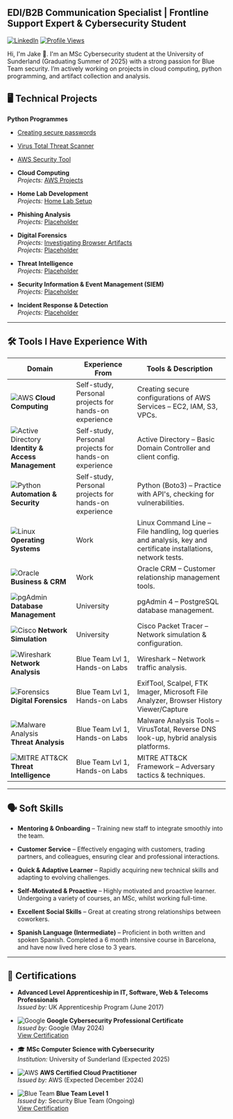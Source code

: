 ## EDI/B2B Communication Specialist | Frontline Support Expert & Cybersecurity Student  
[![LinkedIn](https://img.shields.io/badge/LinkedIn-Connect-blue?style=flat&logo=linkedin)](https://www.linkedin.com/in/jake-wilson-874559265/)
[![Profile Views](https://komarev.com/ghpvc/?username=wilbcn)](https://github.com/wilbcn)

<p>Hi, I'm Jake 👋. I'm an MSc Cybersecurity student at the University of Sunderland (Graduating Summer of 2025) with a strong passion for Blue Team security. I’m actively working on projects in cloud computing, python programming, and artifact collection and analysis.

## 🖥️ Technical Projects  

**Python Programmes**  
- [Creating secure passwords](https://github.com/wilbcn/Applying-Python-to-Cybersecurity/tree/main/Fundamental/creating-secure-passwords)

- [Virus Total Threat Scanner](https://github.com/wilbcn/Applying-Python-to-Cybersecurity/tree/main/Fundamental/VT-ThreatScan)

- [AWS Security Tool](https://github.com/wilbcn/Applying-Python-to-Cybersecurity/tree/main/Fundamental/aws-security-tool)

- **Cloud Computing**  
  *Projects:* [AWS Projects](https://github.com/wilbcn/AWS-Projects)  

- **Home Lab Development**  
  *Projects:* [Home Lab Setup](https://github.com/wilbcn/HomeLab)  

- **Phishing Analysis**  
  *Projects:* [Placeholder](<link>)  

- **Digital Forensics**  
  *Projects:* [Investigating Browser Artifacts](https://github.com/wilbcn/DigitalForensics/tree/main/WindowsBrowsers)  
  *Projects:* [Placeholder](<link>)
  
- **Threat Intelligence**  
  *Projects:* [Placeholder](<link>)  

- **Security Information & Event Management (SIEM)**  
  *Projects:* [Placeholder](<link>)  

- **Incident Response & Detection**  
  *Projects:* [Placeholder](<link>)  

---

## 🛠️ Tools I Have Experience With  
| **Domain** | **Experience From** | **Tools & Description** |
|------------|------------------|--------------------------|
| ![AWS](https://img.shields.io/badge/AWS-Cloud%20Computing-orange?style=flat&logo=amazon-aws) **Cloud Computing** | Self-study, Personal projects for hands-on experience | Creating secure configurations of AWS Services – EC2, IAM, S3, VPCs. |
| ![Active Directory](https://img.shields.io/badge/Active%20Directory-User%20Management-blue) **Identity & Access Management** | Self-study, Personal projects for hands-on experience | Active Directory – Basic Domain Controller and client config. |
| ![Python](https://img.shields.io/badge/Python-Boto3-green?style=flat&logo=python) **Automation & Security** | Self-study, Personal projects for hands-on experience | Python (Boto3) – Practice with API's, checking for vulnerabilities. |
| ![Linux](https://img.shields.io/badge/Linux-Command%20Line-yellow?style=flat&logo=linux) **Operating Systems** | Work | Linux Command Line – File handling, log queries and analysis, key and certificate installations, network tests. |
| ![Oracle](https://img.shields.io/badge/Oracle-CRM-red?style=flat&logo=oracle) **Business & CRM** | Work | Oracle CRM – Customer relationship management tools. |
| ![pgAdmin](https://img.shields.io/badge/PostgreSQL-pgAdmin%204-blue?style=flat&logo=postgresql) **Database Management** | University | pgAdmin 4 – PostgreSQL database management. |
| ![Cisco](https://img.shields.io/badge/Cisco%20Packet%20Tracer-Network%20Simulation-blue?style=flat&logo=cisco) **Network Simulation** | University | Cisco Packet Tracer – Network simulation & configuration. |
| ![Wireshark](https://img.shields.io/badge/Wireshark-Network%20Analysis-blue?style=flat&logo=wireshark) **Network Analysis** | Blue Team Lvl 1, Hands-on Labs | Wireshark – Network traffic analysis. |
| ![Forensics](https://img.shields.io/badge/Digital%20Forensics-Investigation-blue) **Digital Forensics** | Blue Team Lvl 1, Hands-on Labs | ExifTool, Scalpel, FTK Imager, Microsoft File Analyzer, Browser History Viewer/Capture |
| ![Malware Analysis](https://img.shields.io/badge/Malware%20Analysis-VirusTotal-red) **Threat Analysis** | Blue Team Lvl 1, Hands-on Labs | Malware Analysis Tools – VirusTotal, Reverse DNS look-up, hybrid analysis platforms. |
| ![MITRE ATT&CK](https://img.shields.io/badge/MITRE%20ATT&CK-Threat%20Intelligence-purple?style=flat) **Threat Intelligence** | Blue Team Lvl 1, Hands-on Labs | MITRE ATT&CK Framework – Adversary tactics & techniques. |

---

## 🗣️ Soft Skills  

- **Mentoring & Onboarding** – Training new staff to integrate smoothly into the team.   

- **Customer Service** – Effectively engaging with customers, trading partners, and colleagues, ensuring clear and professional interactions.  

- **Quick & Adaptive Learner** – Rapidly acquiring new technical skills and adapting to evolving challenges.  

- **Self-Motivated & Proactive** – Highly motivated and proactive learner. Undergoing a variety of courses, an MSc, whilst working full-time.

- **Excellent Social Skills** – Great at creating strong relationships between coworkers. 

- **Spanish Language (Intermediate)** – Proficient in both written and spoken Spanish. Completed a 6 month intensive course in Barcelona, and have now lived here close to 3 years.

---

## 📄 Certifications  

- **Advanced Level Apprenticeship in IT, Software, Web & Telecoms Professionals**  
  *Issued by:* UK Apprenticeship Program (June 2017)  

- ![Google](https://img.shields.io/badge/Google-Cybersecurity-blue?style=flat&logo=google) **Google Cybersecurity Professional Certificate**  
  *Issued by:* Google (May 2024)  
  [View Certification](https://www.coursera.org/professional-certificates/google-cybersecurity)  

- 🎓 **MSc Computer Science with Cybersecurity**  
  *Institution:* University of Sunderland (Expected 2025)  

- ![AWS](https://img.shields.io/badge/AWS-Cloud%20Practitioner-orange?style=flat&logo=amazon-aws) **AWS Certified Cloud Practitioner**  
  *Issued by:* AWS (Expected December 2024)  

- ![Blue Team](https://img.shields.io/badge/Blue%20Team-Level%201-blue?style=flat&logo=security) **Blue Team Level 1**  
  *Issued by:* Security Blue Team (Ongoing)  
  [View Certification](https://www.securityblue.team/certifications/blue-team-level-1)  



